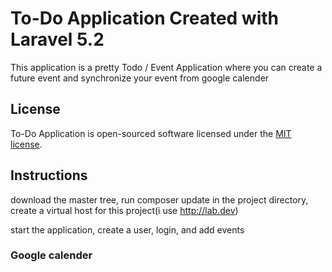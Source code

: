 # To-Do Application Created with Laravel 5.2

This application is a pretty Todo / Event Application where you can create a future event and synchronize your event from google calender

## License

To-Do Application is open-sourced software licensed under the [MIT license](http://opensource.org/licenses/MIT).


## Instructions
download the master tree, run composer update in the project directory, create a virtual host for this project(i use http://lab.dev)

start the application, create a user, login, and add events

### Google calender
